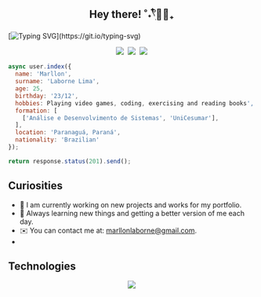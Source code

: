 ## <p align="center"> Hey there! ˚˖𓍢ִ໋🧚🏻₊</p>

[![Typing SVG](https://readme-typing-svg.herokuapp.com?font=JetBrains+Mono&size=24&pause=1000&color=12EF01&center=true&random=false&width=1000&lines=Hello+world!;You+can+call+me+Marllon...;I'm+a+front-end+developer!)](https://git.io/typing-svg)

<samp>
  <p align="center">
    <a href="mailto:marllonlaborne@gmail.com" target="_blank" style="text-decoration: none;">
        <img src="https://img.shields.io/badge/Gmail-000?style=for-the-badge&logo=gmail&logoColor=12EF01">
    </a>
    <a href="https://www.instagram.com/marllonlab/" target="_blank" style="text-decoration: none;">
        <img src="https://img.shields.io/badge/Instagram-000?style=for-the-badge&logo=instagram&logoColor=12EF01">
    </a>
    <a href="https://www.linkedin.com/in/marllonlaborne/" target="_blank" style="text-decoration: none;">
      <img src="https://img.shields.io/badge/LinkedIn-000?style=for-the-badge&logo=linkedin&logoColor=12EF01">
    </a>
  </p>
</samp>

```javascript
async user.index({
  name: 'Marllon',
  surname: 'Laborne Lima',
  age: 25,
  birthday: '23/12',
  hobbies: Playing video games, coding, exercising and reading books',
  formation: [
    ['Análise e Desenvolvimento de Sistemas', 'UniCesumar'],
  ],
  location: 'Paranaguá, Paraná',
  nationality: 'Brazilian'
});

return response.status(201).send();
```

## Curiosities

- 🚀  I am currently working on new projects and works for my portfolio.
- 🌿  Always learning new things and getting a better version of me each day.
- ✉️  You can contact me at: marllonlaborne@gmail.com.
- 

## Technologies

<p align="center">
  <a href="https://skillicons.dev">
    <img src="https://skillicons.dev/icons?i=figma,html,css,js,ts,react,nodejs,expressjs,c,cs,java,mysql,git&perline=9" />
  </a>
</p>
